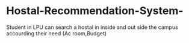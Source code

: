 # Hostal-Recommendation-System-
Student in LPU can search a hostal in inside and out side the campus accourding their need (Ac room,Budget)
